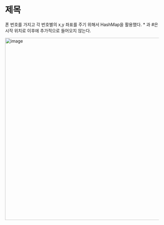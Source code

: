 # 제목
폰 번호를 가지고 각 번호별의 x,y 좌표를 주기 위해서 HashMap을 활용했다. * 과 #은 시작 위치로 이후에 추가적으로 들어오지 않는다.

<img width="596" alt="image" src="https://github.com/Ryeohwan/MPTI_Project/assets/73810834/12e07741-1a5a-47af-8fb1-81497a578d8e">

